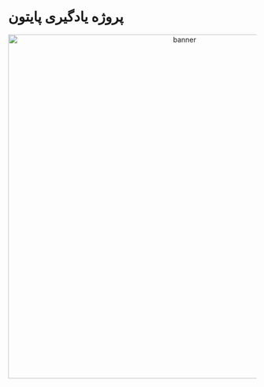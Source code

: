 # پروژه یادگیری پایتون
<p align="center">
<img scr<"![2022-07-19-Melhores-cursos-de-Python](https://github.com/user-attachments/assets/10bc4e83-5206-40ca-ac81-dd131ef305ec)"
alt="banner"width="700">
</p>
